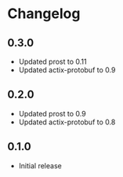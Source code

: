# Changelog

## 0.3.0
- Updated prost to 0.11
- Updated actix-protobuf to 0.9

## 0.2.0
- Updated prost to 0.9
- Updated actix-protobuf to 0.8

## 0.1.0
- Initial release
